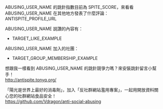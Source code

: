 ABUSING_USER_NAME 的跳針指數目前為 SPITE_SCORE，來看看 ABUSING_USER_NAME 在其他地方發表了什麼評論：  
ANTISPITE_PROFILE_URL

ABUSING_USER_NAME 說讚的內容有：

* TARGET_LIKE_EXAMPLE

ABUSING_USER_NAME 加入的社團：

* TARGET_GROUP_MEMBERSHIP_EXAMPLE

想跟我一樣看到 ABUSING_USER_NAME 的跳針競爭力嗎？來安裝跳針留言小幫手！  
http://antispite.tonyq.org/

「陽光是世界上最好的消毒劑」，加入「反社群網站濫用專案」，一起用開放資料關心您的社群網站食品安全！  
https://github.com/Vdragon/anti-social-abusing
